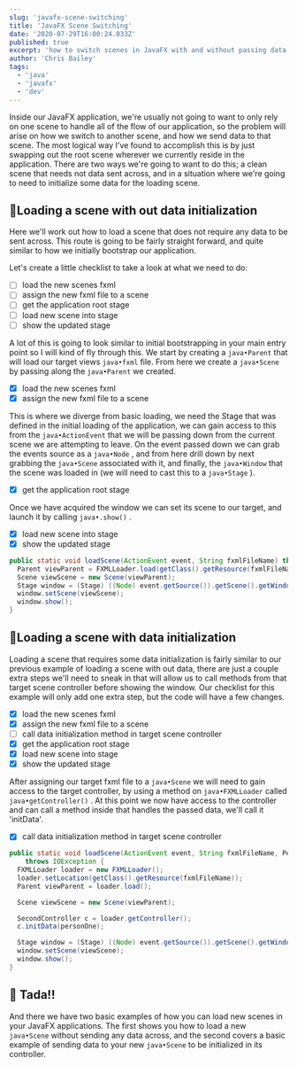 ```yaml
---
slug: 'javafx-scene-switching'
title: 'JavaFX Scene Switching'
date: '2020-07-29T16:00:24.033Z'
published: true
excerpt: 'how to switch scenes in JavaFX with and without passing data'
author: 'Chris Bailey'
tags:
  - 'java'
  - 'javafx'
  - 'dev'
---
```


Inside our JavaFX application, we're usually not going to want to only rely on one scene to handle all of the flow of our application, so the problem will arise on how we switch to another scene, and how we send data to that scene. The most logical way I've found to accomplish this is by just swapping out the root scene wherever we currently reside in the application. There are two ways we're going to want to do this; a clean scene that needs not data sent across, and in a situation where we're going to need to initialize some data for the loading scene.

## 🧼Loading a scene with out data initialization

Here we'll work out how to load a scene that does not require any data to be sent across. This route is going to be fairly straight forward, and quite similar to how we initially bootstrap our application.

Let's create a little checklist to take a look at what we need to do:

- [ ] load the new scenes fxml
- [ ] assign the new fxml file to a scene
- [ ] get the application root stage
- [ ] load new scene into stage
- [ ] show the updated stage

A lot of this is going to look similar to initial bootstrapping in your main entry point so I will kind of fly through this. We start by creating a `java•Parent` that will load our target views `java•fxml` file. From here we create a `java•Scene` by passing along the `java•Parent` we created.

- [x] load the new scenes fxml
- [x] assign the new fxml file to a scene

This is where we diverge from basic loading, we need the Stage that was defined in the initial loading of the application, we can gain access to this from the `java•ActionEvent` that we will be passing down from the current scene we are attempting to leave. On the event passed down we can grab the events source as a `java•Node` , and from here drill down by next grabbing the `java•Scene` associated with it, and finally, the `java•Window` that the scene was loaded in (we will need to cast this to a `java•Stage` ).

- [x] get the application root stage

Once we have acquired the window we can set its scene to our target, and launch it by calling `java•.show()` .

- [x] load new scene into stage
- [x] show the updated stage

```JAVA
public static void loadScene(ActionEvent event, String fxmlFileName) throws IOException {
  Parent viewParent = FXMLLoader.load(getClass().getResource(fxmlFileName));
  Scene viewScene = new Scene(viewParent);
  Stage window = (Stage) ((Node) event.getSource()).getScene().getWindow();
  window.setScene(viewScene);
  window.show();
}
```

## 🧱Loading a scene with data initialization

Loading a scene that requires some data initialization is fairly similar to our previous example of loading a scene with out data, there are just a couple extra steps we'll need to sneak in that will allow us to call methods from that target scene controller before showing the window. Our checklist for this example will only add one extra step, but the code will have a few changes.

- [x] load the new scenes fxml
- [x] assign the new fxml file to a scene
- [ ] call data initialization method in target scene controller
- [x] get the application root stage
- [x] load new scene into stage
- [x] show the updated stage

After assigning our target fxml file to a `java•Scene` we will need to gain access to the target controller, by using a method on `java•FXMLLoader` called `java•getController()` . At this point we now have access to the controller and can call a method inside that handles the passed data, we'll call it 'initData'.

- [x] call data initialization method in target scene controller

```JAVA
public static void loadScene(ActionEvent event, String fxmlFileName, Person personOne)
    throws IOException {
  FXMLLoader loader = new FXMLLoader();
  loader.setLocation(getClass().getResource(fxmlFileName));
  Parent viewParent = loader.load();

  Scene viewScene = new Scene(viewParent);

  SecondController c = loader.getController();
  c.initData(personOne);

  Stage window = (Stage) ((Node) event.getSource()).getScene().getWindow();
  window.setScene(viewScene);
  window.show();
}
```

## 🎩 Tada!!

And there we have two basic examples of how you can load new scenes in your JavaFX applications. The first shows you how to load a new `java•Scene` without sending any data across, and the second covers a basic example of sending data to your new `java•Scene` to be initialized in its controller.
